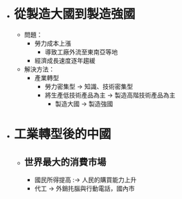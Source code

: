 - # 從製造大國到製造強國
	- 問題：
		- 勞力成本上漲
			- 導致工廠外流至東南亞等地
		- 經濟成長速度逐年趨緩
	- 解決方法：
		- 產業轉型
			- 勞力密集型 -> 知識、技術密集型
			- 將生產低技術產品為主 -> 製造高階技術產品為主
				- 製造大國 -> 製造強國
- # 工業轉型後的中國
	- ## 世界最大的消費市場
		- 國民所得提高 :-> 人民的購買能力上升
		- 代工 -> 外銷扥腦與行動電話，國內市